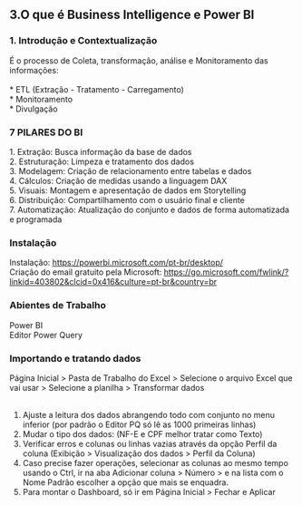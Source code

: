 
<h2>3.O que é Business Intelligence e Power BI</h2>
<h3>1. Introdução e Contextualização</h3>
É o processo de Coleta, transformação, análise e Monitoramento das informações:</br></br>
* ETL (Extração - Tratamento - Carregamento)</br>
* Monitoramento</br>
* Divulgação</br>

<h3> 7 PILARES DO BI </h3>
1.  Extração: Busca informação da base de dados</br>
2.  Estruturação: Limpeza e tratamento dos dados</br>
3.  Modelagem: Criação de relacionamento entre tabelas e dados</br>
4.  Cálculos: Criação de medidas usando a linguagem DAX</br>
5.  Visuais: Montagem e apresentação de dados em Storytelling</br>
6.  Distribuição: Compartilhamento com o usuário final e cliente</br>
7.  Automatização: Atualização do conjunto e dados de forma automatizada e programada</br>

<h3> Instalação </h3>

Instalação: https://powerbi.microsoft.com/pt-br/desktop/ </br>
Criação do email gratuito pela Microsoft: https://go.microsoft.com/fwlink/?linkid=403802&clcid=0x416&culture=pt-br&country=br


<h3> Abientes de Trabalho </h3>
Power BI</br>
Editor Power Query

<h3> Importando e tratando dados</h3>

Página Inicial > Pasta de Trabalho do Excel > Selecione o arquivo Excel que vai usar > Selecione a planilha > Transformar dados</br></br>

1.  Ajuste a leitura dos dados abrangendo todo com conjunto no menu inferior (por padrão o Editor PQ só lê as 1000 primeiras linhas)</br>
2.  Mudar o tipo dos dados: (NF-E e CPF melhor tratar como Texto)</br>
3.  Verificar erros e colunas ou linhas vazias através da opção Perfil da coluna (Exibição > Visualização dos dados > Perfil da Coluna)</br>
4.  Caso precise fazer operações, selecionar as colunas ao mesmo tempo usando o Ctrl, ir na aba Adicionar coluna > Número > e na lista com o Nome Padrão escolher a opção que mais se enquadra.</br>
5.  Para montar o Dashboard, só ir em Página Inicial > Fechar e Aplicar
